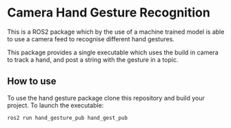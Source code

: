 # Camera Hand Gesture Recognition

This is a ROS2 package which by the use of a machine trained model
is able to use a camera feed to recognise different hand gestures.

This package provides a single executable which uses the build in camera
to track a hand, and post a string with the gesture in a topic. 

## How to use

To use the hand gesture package clone this repository and build your
project. To launch the executable:

```text
ros2 run hand_gesture_pub hand_gest_pub
```

